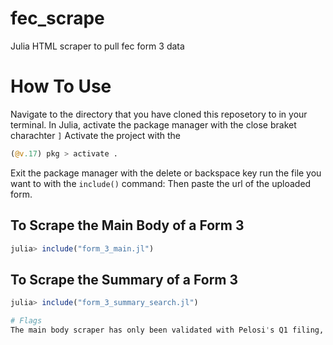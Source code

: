 # fec_scrape
Julia HTML scraper to pull fec form 3 data
# How To Use
Navigate to the directory that you have cloned this reposetory to in your terminal.
In Julia, activate the package manager with the close braket charachter `]`
Activate the project with the 
```Julia
(@v.17) pkg > activate .
```
Exit the package manager with the delete or backspace key
run the file you want to with the `include()` command:
Then paste the url of the uploaded form. 
## To Scrape the Main Body of a Form 3
```Julia
julia> include("form_3_main.jl")
```

## To Scrape the Summary of a Form 3
```Julia
julia> include("form_3_summary_search.jl")

# Flags
The main body scraper has only been validated with Pelosi's Q1 filing, while the summary scraper has only been validated with Kiggans' Q1 filing
